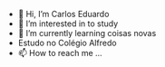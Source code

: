 - 👋 Hi, I’m Carlos Eduardo
- 👀 I’m interested in to study
- 🌱 I’m currently learning coisas novas
- Estudo no Colégio Alfredo
- 📫 How to reach me ...

<!---
Carloscpx7/Carloscpx7 is a ✨ special ✨ repository because its `README.md` (this file) appears on your GitHub profile.
You can click the Preview link to take a look at your changes.
--->
